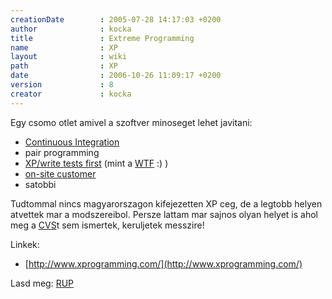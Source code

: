 ```yaml
---
creationDate        : 2005-07-28 14:17:03 +0200 
author              : kocka 
title               : Extreme Programming 
name                : XP 
layout              : wiki 
path                : XP 
date                : 2006-10-26 11:09:17 +0200 
version             : 8 
creator             : kocka 
---
```

Egy csomo otlet amivel a szoftver minoseget lehet javitani:

*   [Continuous Integration](Continuous%20Integration.html)
*   pair programming
*   [XP/write tests first](XP/write%20tests%20first.html) (mint a [WTF](WTF.html) :) )
*   [on-site customer](on-site%20customer.html)
*   satobbi


Tudtommal nincs magyarorszagon kifejezetten XP ceg, de a legtobb helyen atvettek mar a modszereibol. Persze lattam mar sajnos olyan helyet is ahol meg a [CVS](CVS.html)t sem ismertek, keruljetek messzire!

Linkek:

*   [http://www.xprogramming.com/](http://www.xprogramming.com/)

Lasd meg: [RUP](rup.html)


